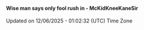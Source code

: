 #### Wise man says only fool rush in - McKidKneeKaneSir
Updated on 12/06/2025 - 01:02:32 (UTC) Time Zone
